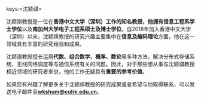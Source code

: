 keys:<沈颖祺>


沈颖祺教授是一位在**香港中文大学（深圳）**工作的知名教授，他拥有**信息工程系学士学位**以及**南加州大学电子工程系硕士及博士学位**。自2018年加入香港中文大学（深圳）以来，沈颖祺教授的研究兴趣主要集中在**信息及编码理论**方面，他在这一领域具有丰富的研究经验和成果。

沈颖祺教授擅长运用**代数、组合数学、概率、数论**等多种方法，解决分布式存储系统、无线网络调度等与通信系统有关的问题。因此，对于那些想从事与沈颖祺教授相近领域的研究者来说，他的工作无疑具有**重要的参考价值**。

如果您有兴趣了解更多关于沈颖祺教授的研究成果或者希望与他取得联系，可以发送电子邮件至**wkshum@cuhk.edu.cn**。